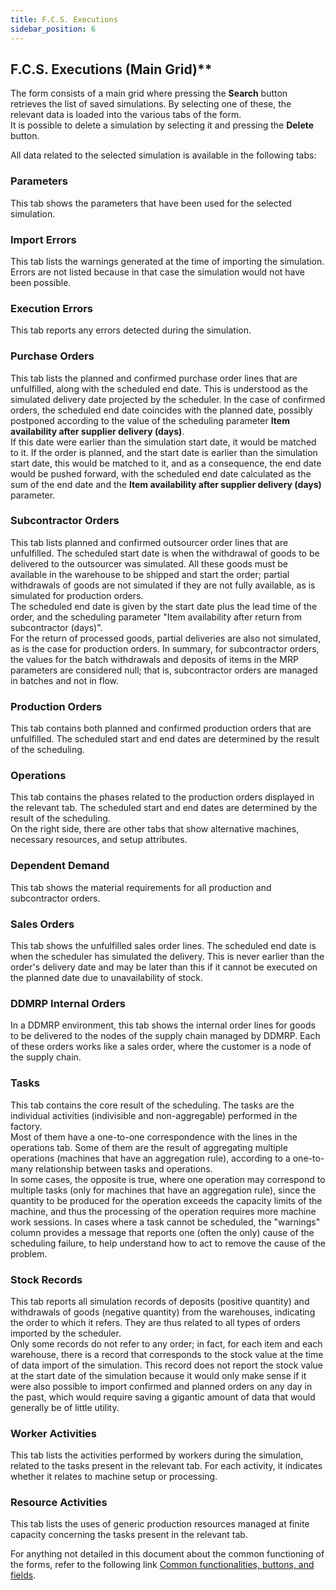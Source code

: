 ```yaml
---
title: F.C.S. Executions 
sidebar_position: 6
---
```


## F.C.S. Executions (Main Grid)**

The form consists of a main grid where pressing the **Search** button retrieves the list of saved simulations. By selecting one of these, the relevant data is loaded into the various tabs of the form.  
It is possible to delete a simulation by selecting it and pressing the **Delete** button.

All data related to the selected simulation is available in the following tabs:

### Parameters 

This tab shows the parameters that have been used for the selected simulation.

### Import Errors 

This tab lists the warnings generated at the time of importing the simulation. Errors are not listed because in that case the simulation would not have been possible.

### Execution Errors 

This tab reports any errors detected during the simulation.

### Purchase Orders 

This tab lists the planned and confirmed purchase order lines that are unfulfilled, along with the scheduled end date. This is understood as the simulated delivery date projected by the scheduler. In the case of confirmed orders, the scheduled end date coincides with the planned date, possibly postponed according to the value of the scheduling parameter **Item availability after supplier delivery (days)**.  
If this date were earlier than the simulation start date, it would be matched to it. If the order is planned, and the start date is earlier than the simulation start date, this would be matched to it, and as a consequence, the end date would be pushed forward, with the scheduled end date calculated as the sum of the end date and the **Item availability after supplier delivery (days)** parameter.

### Subcontractor Orders

This tab lists planned and confirmed outsourcer order lines that are unfulfilled. The scheduled start date is when the withdrawal of goods to be delivered to the outsourcer was simulated. All these goods must be available in the warehouse to be shipped and start the order; partial withdrawals of goods are not simulated if they are not fully available, as is simulated for production orders.  
The scheduled end date is given by the start date plus the lead time of the order, and the scheduling parameter "Item availability after return from subcontractor (days)".  
For the return of processed goods, partial deliveries are also not simulated, as is the case for production orders. In summary, for subcontractor orders, the values for the batch withdrawals and deposits of items in the MRP parameters are considered null; that is, subcontractor orders are managed in batches and not in flow.

### Production Orders 

This tab contains both planned and confirmed production orders that are unfulfilled. The scheduled start and end dates are determined by the result of the scheduling.

### Operations 

This tab contains the phases related to the production orders displayed in the relevant tab. The scheduled start and end dates are determined by the result of the scheduling.  
On the right side, there are other tabs that show alternative machines, necessary resources, and setup attributes.

### Dependent Demand

This tab shows the material requirements for all production and subcontractor orders.

### Sales Orders 

This tab shows the unfulfilled sales order lines. The scheduled end date is when the scheduler has simulated the delivery. This is never earlier than the order's delivery date and may be later than this if it cannot be executed on the planned date due to unavailability of stock.

### DDMRP Internal Orders 

In a DDMRP environment, this tab shows the internal order lines for goods to be delivered to the nodes of the supply chain managed by DDMRP. Each of these orders works like a sales order, where the customer is a node of the supply chain.

### Tasks 

This tab contains the core result of the scheduling. The tasks are the individual activities (indivisible and non-aggregable) performed in the factory.  
Most of them have a one-to-one correspondence with the lines in the operations tab. Some of them are the result of aggregating multiple operations (machines that have an aggregation rule), according to a one-to-many relationship between tasks and operations.  
In some cases, the opposite is true, where one operation may correspond to multiple tasks (only for machines that have an aggregation rule), since the quantity to be produced for the operation exceeds the capacity limits of the machine, and thus the processing of the operation requires more machine work sessions. In cases where a task cannot be scheduled, the "warnings" column provides a message that reports one (often the only) cause of the scheduling failure, to help understand how to act to remove the cause of the problem.

### Stock Records

This tab reports all simulation records of deposits (positive quantity) and withdrawals of goods (negative quantity) from the warehouses, indicating the order to which it refers. They are thus related to all types of orders imported by the scheduler.  
Only some records do not refer to any order; in fact, for each item and each warehouse, there is a record that corresponds to the stock value at the time of data import of the simulation. This record does not report the stock value at the start date of the simulation because it would only make sense if it were also possible to import confirmed and planned orders on any day in the past, which would require saving a gigantic amount of data that would generally be of little utility.

### Worker Activities 

This tab lists the activities performed by workers during the simulation, related to the tasks present in the relevant tab. For each activity, it indicates whether it relates to machine setup or processing.

### Resource Activities 

This tab lists the uses of generic production resources managed at finite capacity concerning the tasks present in the relevant tab.

For anything not detailed in this document about the common functioning of the forms, refer to the following link [Common functionalities, buttons, and fields](/docs/guide/common).